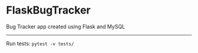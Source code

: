 # FlaskBugTracker

Bug Tracker app created using Flask and MySQL

---

Run tests: `pytest -v tests/`
